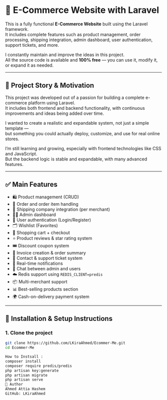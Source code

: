 # 🛒 E-Commerce Website with Laravel

This is a fully functional **E-Commerce Website** built using the Laravel framework.  
It includes complete features such as product management, order processing, shipping integration, admin dashboard, user authentication, support tickets, and more.

I constantly maintain and improve the ideas in this project.  
All the source code is available and **100% free** — you can use it, modify it, or expand it as needed.

---

## 🌟 Project Story & Motivation

This project was developed out of a passion for building a complete e-commerce platform using Laravel.  
It includes both frontend and backend functionality, with continuous improvements and ideas being added over time.  

I wanted to create a realistic and expandable system, not just a simple template —  
but something you could actually deploy, customize, and use for real online stores.

I’m still learning and growing, especially with frontend technologies like CSS and JavaScript.  
But the backend logic is stable and expandable, with many advanced features.

---

## ✅ Main Features

- 🛍️ Product management (CRUD)
- 🧾 Order and order item handling
- 🚚 Shipping company integration (per merchant)
- 🧑‍💼 Admin dashboard
- 🔐 User authentication (Login/Register)
- 🗂️ Wishlist (Favorites)
- 🛒 Shopping cart + checkout
- ⭐ Product reviews & star rating system
- 🎟️ Discount coupon system
- 🧾 Invoice creation & order summary
- 📩 Contact & support ticket system
- 🔔 Real-time notifications 
- 💬 Chat between admin and users
- ☁️ Redis support using `REDIS_CLIENT=predis`
- 📦 Multi-merchant support
- 📊 Best-selling products section
- 🌍 Cash-on-delivery payment system

---

## 🚀 Installation & Setup Instructions

### 1. Clone the project

```bash
git clone https://github.com/LKiraAhmed/Ecommer-Me.git
cd Ecommer-Me

How to Instsall :
composer install
composer require predis/predis
php artisan key:generate
php artisan migrate
php artisan serve
👤 Author
Ahmed Attia Hashem
GitHub: LKiraAhmed



